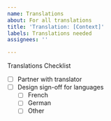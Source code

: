 ```yaml
---
name: Translations
about: For all translations
title: 'Translation: [Context]'
labels: Translations needed
assignees: ''

---
```


Translations Checklist
- [ ] Partner with translator
- [ ] Design sign-off for languages
    - [ ] French
    - [ ] German
    - [ ] Other
